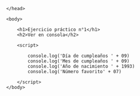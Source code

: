 
<!DOCTYPE html>
<html lang="es">
    <head>
        <meta charset="UTF-8">
        <title>Ejercicio Práctico n°1</title>

    </head>

    <body>

        <h1>Ejercicio práctico n°1</h1>
        <h2>Ver en consola</h2>
        
        <script>

            console.log('Día de cumpleaños ' + 09)
            console.log('Mes de cumpleaños ' + 09)
            console.log('Año de nacimiento ' + 1993)
            console.log('Número favorito' + 07)

        </script>
    </body>
</html>
